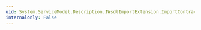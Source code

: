 ```yaml
---
uid: System.ServiceModel.Description.IWsdlImportExtension.ImportContract(System.ServiceModel.Description.WsdlImporter,System.ServiceModel.Description.WsdlContractConversionContext)
internalonly: False
---
```

